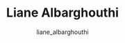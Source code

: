 ---
# this is autogenerated: do not edit
title: Liane Albarghouthi
author: liane_albarghouthi
layout: author-bio
jobtitle: Research Data Analyst
bio: UCSF Memory and Aging Center
type: alumn
excerpt: "Research Data Analyst, 2022-2024. Liane received a B.S. in Bioengineering with a focus in Data Science, and is interested in machine learning applications relat"
header:
  teaser: /assets/images/people/bio-lianeb.jpg
papers: 
    - title: Learning precise segmentation of neurofibrillary tangles from rapid manual point annotations
      excerpt: Ghandian S, <u>Albarghouthi L</u>, Nava K, Sharma SRR, Minaud L, Beckett L, Saito N, DeCarli C, Rissman RA, Teich AF, Jin LW, Dugger BN, Keiser MJ. __bioRxiv__. 2024 May 15.
      link: "https://doi.org/10.1101/2024.05.15.594372"

---